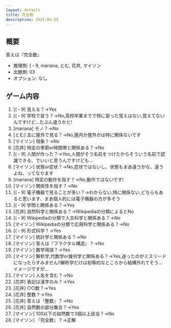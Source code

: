 ```yaml
---
layout: default
title: 完全数
description: 2021-04-25
---
```


## 概要

答えは『完全数』

- 推理側: (・9, mariana, とむ, 花井, マイソン
- 出題側: 03
- オプション: なし

## ゲーム内容

1. \[(・9\] 見える？→Yes
2. \[(・9\] 学校で習う？→No,高校卒業までで特に習った覚えはない,覚えてないんですけど…たぶん違うかと!
3. \[mariana\] モノ？→No
4. \[とむ\] 主に屋外で見る？→No,屋内か屋外かは特に関係ないです
5. \[マイソン\] 現象？→No
6. \[花井\] 特定の季節or時間帯と関係ある？→No
7. \[(・9\] 人間が作った？→Yes,人間がそう名前をつけたからそういう名前で認識できる、でいいと思うんですけども…
8. \[マイソン\] 状態or症状？→No,症状ではないし、状態もまあ違うかな、違うよね、ってなります
9. \[mariana\] 特定の動作を指す？→No,動作ではないです!
10. \[マイソン\] 関係性を指す？→No
11. \[(・9\] 電子機器で見ることが多い？→わからない,特に関係ない,どちらもあると思います、まあ個人的には電子機器の方が多そう
12. \[(・9\] 学問と関係ある？→Yes
13. \[花井\] 自然科学と関係ある？→Wikipediaの分類によるとNo
14. \[(・9\] Wikipediaの分類で人文科学と関係ある？→No
15. \[マイソン\] Wikipediaの分類で応用科学と関係ある？→No
16. \[(・9\] 形式科学？→Yes
17. \[マイソン\] 統計学と関係ある？→No
18. \[マイソン\] 答えは『フラクタル構造』？→No
19. \[マイソン\] 数学用語？→Yes
20. \[マイソン\] 解析学,代数学or幾何学と関係ある？→Yes,迷ったのがミスリードになったらすみません!!解析学だけは初等的なところから結構外れてそう…イメージですが…
21. \[マイソン\] 人名を含む？→No
22. \[花井\] 表記は漢字のみ？→Yes
23. \[花井\] ○○数？→Yes
24. \[花井\] 整数？→Yes
25. \[花井\] 答えは『整数』？→No
26. \[花井\] 自然数の部分集合？→Yes
27. \[マイソン\] 100以下の自然数で3個以上該当？→No
28. \[マイソン\] 『完全数』？→正解
